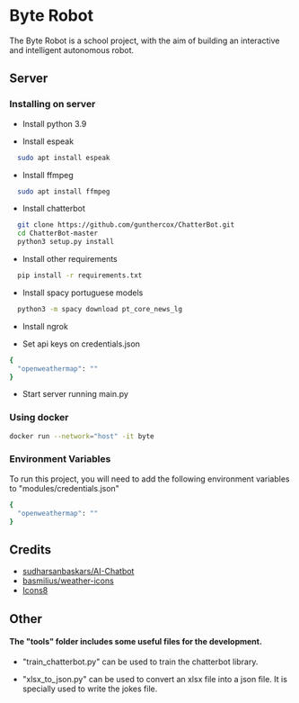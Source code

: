 
# Byte Robot

The Byte Robot is a school project, with the aim of building an interactive and intelligent autonomous robot.


## Server

### Installing on server

- Install python 3.9

- Install espeak 
```bash
  sudo apt install espeak
```

- Install ffmpeg
```bash
  sudo apt install ffmpeg
```

- Install chatterbot
```bash
  git clone https://github.com/gunthercox/ChatterBot.git
  cd ChatterBot-master
  python3 setup.py install
```

- Install other requirements
```bash
  pip install -r requirements.txt
```

- Install spacy portuguese models
```bash
  python3 -m spacy download pt_core_news_lg
```

- Install ngrok

- Set api keys on credentials.json
```bash
{
  "openweathermap": ""
}
```

- Start server running main.py

### Using docker

```bash
docker run --network="host" -it byte
```


### Environment Variables

To run this project, you will need to add the following environment variables to "modules/credentials.json"
```bash
{
  "openweathermap": ""
}
```

## Credits

 - [sudharsanbaskars/AI-Chatbot](https://github.com/sudharsanbaskars/AI-Chatbot)
 - [basmilius/weather-icons](https://github.com/basmilius/weather-icons)
 - [Icons8](https://icons8.com)


## Other

#### The "tools" folder includes some useful files for the development.

- "train_chatterbot.py" can be used to train the chatterbot library.

- "xlsx_to_json.py" can be used to convert an xlsx file into a json file. It is specially used to write the jokes file.